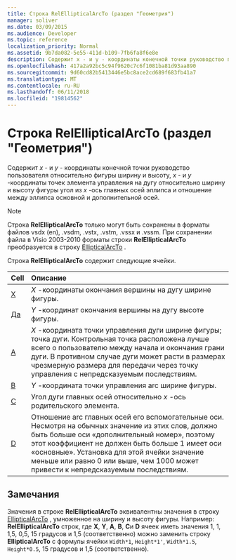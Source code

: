 ```yaml
---
title: Строка RelEllipticalArcTo (раздел "Геометрия")
manager: soliver
ms.date: 03/09/2015
ms.audience: Developer
ms.topic: reference
localization_priority: Normal
ms.assetid: 9b7da082-5e55-411d-b109-7fb6fa8f6e8e
description: Содержит x - и y - координаты конечной точки руководство пользователя относительно фигуры ширину и высоту, x - и y-координаты точек элемента управления на дугу относительно ширину и высоту фигуры угол из x-ось главных осей эллипса и отношение между t он эллипс основной и дополнительной осей.
ms.openlocfilehash: 417a2a92bc5c94f9620c7c6f1081ba81d93aa890
ms.sourcegitcommit: 9d60cd82b5413446e5bc8ace2cd689f683fb41a7
ms.translationtype: MT
ms.contentlocale: ru-RU
ms.lasthandoff: 06/11/2018
ms.locfileid: "19814562"
---
```

# <a name="relellipticalarcto-row-geometry-section"></a>Строка RelEllipticalArcTo (раздел "Геометрия")

Содержит *x* - и *y* - координаты конечной точки руководство пользователя относительно фигуры ширину и высоту, *x* - и *y* -координаты точек элемента управления на дугу относительно ширину и высоту фигуры угол из *x*   -ось главных осей эллипса и отношение между эллипса основной и дополнительной осей. 
  
> [!NOTE]
> Строка **RelEllipticalArcTo** только могут быть сохранены в форматы файлов vsdx (en), .vsdm, .vstx, .vstm, .vssx и .vssm. При сохранении файла в Visio 2003-2010 форматы строки **RelEllipticalArcTo** преобразуется в строку [EllipticalArcTo](ellipticalarcto-row-geometry-section.md) . 
  
Строка **RelEllipticalArcTo** содержит следующие ячейки. 
  
|**Cell**|**Описание**|
|:-----|:-----|
|[X](x-cell-geometry-section.md) <br/> |*X* -координаты окончания вершины на дугу ширине фигуры.  <br/> |
|[Да](y-cell-geometry-section.md) <br/> |*Y* -координат окончания вершины на дугу высоте фигуры.  <br/> |
|[A](a-cell-geometry-section.md) <br/> |*X* -координата точки управления дуги ширине фигуры; точка дуги. Контрольная точка расположена лучше всего о пользователю между начала и окончания грани дуги. В противном случае дуги может расти в размерах чрезмерную размера для передачи через точку управления с непредсказуемым последствиям.  <br/> |
|[B](b-cell-geometry-section.md) <br/> |*Y* -координата точки управления arc ширине фигуры.  <br/> |
|[C](c-cell-geometry-section.md) <br/> |Угол дуги главных осей относительно *x* -ось родительского элемента.  <br/> |
|[D](d-cell-geometry-section.md) <br/> |Отношение arc главных осей его вспомогательные оси. Несмотря на обычных значение из этих слов, должно быть больше оси «дополнительный номер», поэтому этот коэффициент не должен быть больше 1 имеет оси «основные». Установка для этой ячейки значение меньше или равно 0 или выше, чем 1000 может привести к непредсказуемым последствиям.  <br/> |
   
## <a name="remarks"></a>Замечания

Значения в строке **RelEllipticalArcTo** эквивалентны значения в строку [EllipticalArcTo](ellipticalarcto-row-geometry-section.md) , умноженное на ширину и высоту фигуры. Например: **RelEllipticalArcTo** строк, где **X**, **Y**, **A**, **B**, **C**и **D** ячеек иметь значения 1, 1, 1,5, 0,5, 15 градусов и 1,5 (соответственно) можно заменить строку **EllipticalArcTo** с формулы ячейки `Width*1`, `Height*1'`, `Width*1.5`, `Height*0.5`, 15 градусов и 1,5 (соответственно).
  

